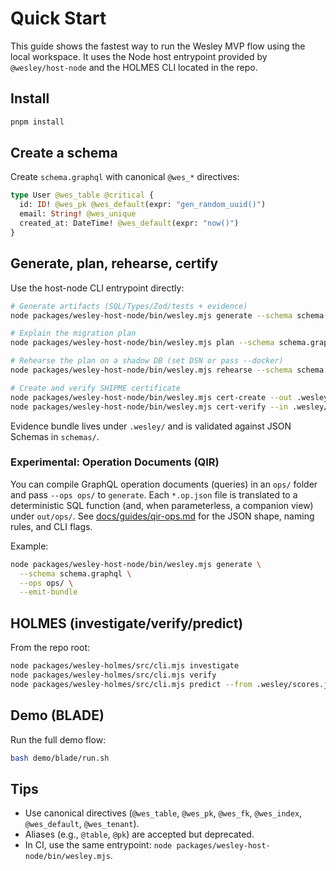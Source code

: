 # Quick Start

This guide shows the fastest way to run the Wesley MVP flow using the local workspace. It uses the Node host entrypoint provided by `@wesley/host-node` and the HOLMES CLI located in the repo.

## Install

```bash
pnpm install
```

## Create a schema

Create `schema.graphql` with canonical `@wes_*` directives:

```graphql
type User @wes_table @critical {
  id: ID! @wes_pk @wes_default(expr: "gen_random_uuid()")
  email: String! @wes_unique
  created_at: DateTime! @wes_default(expr: "now()")
}
```

## Generate, plan, rehearse, certify

Use the host-node CLI entrypoint directly:

```bash
# Generate artifacts (SQL/Types/Zod/tests + evidence)
node packages/wesley-host-node/bin/wesley.mjs generate --schema schema.graphql --emit-bundle

# Explain the migration plan
node packages/wesley-host-node/bin/wesley.mjs plan --schema schema.graphql --explain

# Rehearse the plan on a shadow DB (set DSN or pass --docker)
node packages/wesley-host-node/bin/wesley.mjs rehearse --schema schema.graphql --dsn $TEST_DATABASE_URL --json

# Create and verify SHIPME certificate
node packages/wesley-host-node/bin/wesley.mjs cert-create --out .wesley/SHIPME.md
node packages/wesley-host-node/bin/wesley.mjs cert-verify --in .wesley/SHIPME.md
```

Evidence bundle lives under `.wesley/` and is validated against JSON Schemas in `schemas/`.

### Experimental: Operation Documents (QIR)

You can compile GraphQL operation documents (queries) in an `ops/` folder and pass `--ops ops/` to `generate`. Each `*.op.json` file is translated to a deterministic SQL function (and, when parameterless, a companion view) under `out/ops/`. See [docs/guides/qir-ops.md](./qir-ops.md#quick-start-from-graphql-to-executable-sql) for the JSON shape, naming rules, and CLI flags.

Example:

```bash
node packages/wesley-host-node/bin/wesley.mjs generate \
  --schema schema.graphql \
  --ops ops/ \
  --emit-bundle
```

## HOLMES (investigate/verify/predict)

From the repo root:

```bash
node packages/wesley-holmes/src/cli.mjs investigate
node packages/wesley-holmes/src/cli.mjs verify
node packages/wesley-holmes/src/cli.mjs predict --from .wesley/scores.json
```

## Demo (BLADE)

Run the full demo flow:

```bash
bash demo/blade/run.sh
```

## Tips

- Use canonical directives (`@wes_table`, `@wes_pk`, `@wes_fk`, `@wes_index`, `@wes_default`, `@wes_tenant`).
- Aliases (e.g., `@table`, `@pk`) are accepted but deprecated.
- In CI, use the same entrypoint: `node packages/wesley-host-node/bin/wesley.mjs`.
